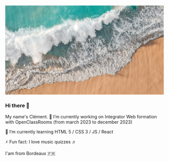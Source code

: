 ![Cover](https://github.com/Titou360/Titou360/blob/main/img/hero.png?raw=true)
### Hi there 👋

My name's Clément.
🔭 I’m currently working on Integrator Web formation with OpenClassRooms (from march 2023 to december 2023)

🌱 I’m currently learning HTML 5 / CSS 3 / JS / React

⚡ Fun fact: I love music quizzes ♬


I'am from Bordeaux 🇫🇷






<!--
**Titou360/Titou360** is a ✨ _special_ ✨ repository because its `README.md` (this file) appears on your GitHub profile.

Here are some ideas to get you started:

- 🔭 I’m currently working on ...
- 🌱 I’m currently learning ...
- 👯 I’m looking to collaborate on ...
- 🤔 I’m looking for help with ...
- 💬 Ask me about ...
- 📫 How to reach me: ...
- 😄 Pronouns: ...
- ⚡ Fun fact: ...
-->
